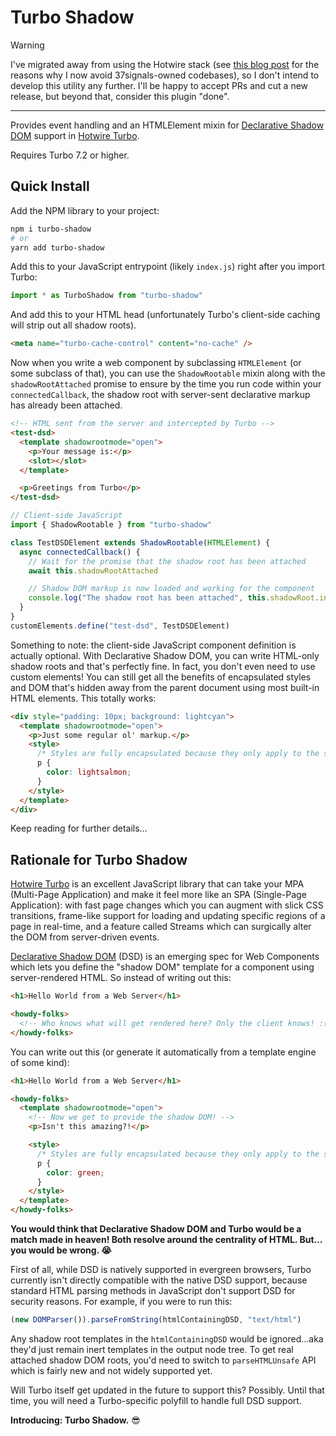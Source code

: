 # Turbo Shadow

> [!WARNING]
> I've migrated away from using the Hotwire stack (see [this blog post](https://www.bridgetownrb.com/future/road-to-bridgetown-2.0-escaping-burnout/#the-37signals-problem) for the reasons why I now avoid 37signals-owned codebases), so I don't intend to develop this utility any further. I'll be happy to accept PRs and cut a new release, but beyond that, consider this plugin "done".

----

Provides event handling and an HTMLElement mixin for [Declarative Shadow DOM](https://web.dev/declarative-shadow-dom) support in [Hotwire Turbo](https://turbo.hotwired.dev).

Requires Turbo 7.2 or higher.

## Quick Install

Add the NPM library to your project:

```sh
npm i turbo-shadow
# or
yarn add turbo-shadow
```

Add this to your JavaScript entrypoint (likely `index.js`) right after you import Turbo:

```js
import * as TurboShadow from "turbo-shadow"
```

And add this to your HTML head (unfortunately Turbo's client-side caching will strip out all shadow roots).

```html
<meta name="turbo-cache-control" content="no-cache" />
```

Now when you write a web component by subclassing `HTMLElement` (or some subclass of that), you can use the `ShadowRootable` mixin along with the `shadowRootAttached` promise to ensure by the time you run code within your `connectedCallback`, the shadow root with server-sent declarative markup has already been attached.

```html
<!-- HTML sent from the server and intercepted by Turbo -->
<test-dsd>
  <template shadowrootmode="open">
    <p>Your message is:</p>
    <slot></slot>
  </template>

  <p>Greetings from Turbo</p>
</test-dsd>
```

```js
// Client-side JavaScript
import { ShadowRootable } from "turbo-shadow"

class TestDSDElement extends ShadowRootable(HTMLElement) {
  async connectedCallback() {
    // Wait for the promise that the shadow root has been attached
    await this.shadowRootAttached

    // Shadow DOM markup is now loaded and working for the component
    console.log("The shadow root has been attached", this.shadowRoot.innerHTML)
  }
}
customElements.define("test-dsd", TestDSDElement)
```

Something to note: the client-side JavaScript component definition is actually optional. With Declarative Shadow DOM, you can write HTML-only shadow roots and that's perfectly fine. In fact, you don't even need to use custom elements! You can still get all the benefits of encapsulated styles and DOM that's hidden away from the parent document using most built-in HTML elements. This totally works:

```html
<div style="padding: 10px; background: lightcyan">
  <template shadowrootmode="open">
    <p>Just some regular ol' markup.</p>
    <style>
      /* Styles are fully encapsulated because they only apply to the shadow root! */
      p {
        color: lightsalmon;
      }
    </style>
  </template>
</div>
```

Keep reading for further details…

## Rationale for Turbo Shadow

[Hotwire Turbo](https://turbo.hotwired.dev) is an excellent JavaScript library that can take your MPA (Multi-Page Application) and make it feel more like an SPA (Single-Page Application): with fast page changes which you can augment with slick CSS transitions, frame-like support for loading and updating specific regions of a page in real-time, and a feature called Streams which can surgically alter the DOM from server-driven events.

[Declarative Shadow DOM](https://web.dev/declarative-shadow-dom) (DSD) is an emerging spec for Web Components which lets you define the "shadow DOM" template for a component using server-rendered HTML. So instead of writing out this:

```html
<h1>Hello World from a Web Server</h1>

<howdy-folks>
  <!-- Who knows what will get rendered here? Only the client knows! :( -->
</howdy-folks>
```

You can write out this (or generate it automatically from a template engine of some kind):

```html
<h1>Hello World from a Web Server</h1>

<howdy-folks>
  <template shadowrootmode="open">
    <!-- Now we get to provide the shadow DOM! -->
    <p>Isn't this amazing?!</p>

    <style>
      /* Styles are fully encapsulated because they only apply to the shadow root! */
      p { 
        color: green;
      }
    </style>
  </template>
</howdy-folks>
```

**You would think that Declarative Shadow DOM and Turbo would be a match made in heaven! Both resolve around the centrality of HTML. But…you would be wrong. 😭**

First of all, while DSD is natively supported in evergreen browsers, Turbo currently isn't directly compatible with the native DSD support, because standard HTML parsing methods in JavaScript don't support DSD for security reasons. For example, if you were to run this:

```js
(new DOMParser()).parseFromString(htmlContainingDSD, "text/html")
```

Any shadow root templates in the `htmlContainingDSD` would be ignored…aka they'd just remain inert templates in the output node tree. To get real attached shadow DOM roots, you'd need to switch to `parseHTMLUnsafe` API which is fairly new and not widely supported yet.

Will Turbo itself get updated in the future to support this? Possibly. Until that time, you will need a Turbo-specific polyfill to handle full DSD support.

**Introducing: Turbo Shadow.** 😎

